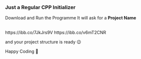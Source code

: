 ### Just a Regular CPP Initializer

Download and Run the Programme
It will ask for a <b>Project Name</b>

<br>
https://ibb.co/7JkJrs9V
https://ibb.co/v6mT2CNR
<br>

and your project structure is ready 😉

Happy Coding 🤍
